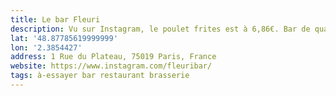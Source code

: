 ```yaml
---
title: Le bar Fleuri
description: Vu sur Instagram, le poulet frites est à 6,86€. Bar de quartier depuis plus de 20 ans.
lat: '48.87785619999999'
lon: '2.3854427'
address: 1 Rue du Plateau, 75019 Paris, France
website: https://www.instagram.com/fleuribar/
tags: à-essayer bar restaurant brasserie
---
```


